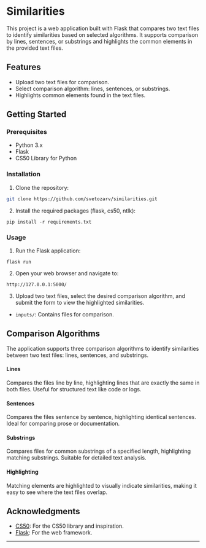 # Similarities

This project is a web application built with Flask that compares two text files to identify similarities based on selected algorithms. It supports comparison by lines, sentences, or substrings and highlights the common elements in the provided text files.

## Features

- Upload two text files for comparison.
- Select comparison algorithm: lines, sentences, or substrings.
- Highlights common elements found in the text files.

## Getting Started

### Prerequisites

- Python 3.x
- Flask
- CS50 Library for Python

### Installation

1. Clone the repository:

```bash
git clone https://github.com/svetozarv/similarities.git
```

2. Install the required packages (flask, cs50, ntlk):

```
pip install -r requirements.txt
```

### Usage

1. Run the Flask application:

```
flask run
```

2. Open your web browser and navigate to:

```
http://127.0.0.1:5000/
```

3. Upload two text files, select the desired comparison algorithm, and submit the form to view the highlighted similarities.
- `inputs/`: Contains files for comparison.


## Comparison Algorithms

The application supports three comparison algorithms to identify similarities between two text files: lines, sentences, and substrings.

#### Lines

Compares the files line by line, highlighting lines that are exactly the same in both files. Useful for structured text like code or logs.

#### Sentences

Compares the files sentence by sentence, highlighting identical sentences. Ideal for comparing prose or documentation.

#### Substrings

Compares files for common substrings of a specified length, highlighting matching substrings. Suitable for detailed text analysis.

#### Highlighting

Matching elements are highlighted to visually indicate similarities, making it easy to see where the text files overlap.


## Acknowledgments

- [CS50](https://cs50.harvard.edu/): For the CS50 library and inspiration.
- [Flask](https://flask.palletsprojects.com/): For the web framework.

---

